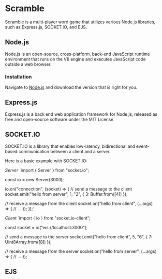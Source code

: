 # Scramble
Scramble is a multi-player word game that utilizes various Node.js libraries,
such as Express.js, SOCKET.IO, and EJS.

## Node.js
Node.js is an open-source, cross-platform, back-end JavaScript runtime
environment that runs on the V8 engine and executes JavaScript code
outside a web browser.

### Installation
Navigate to [Node.js](https://nodejs.org/en/) and download the version
that is right for you.

## Express.js
Express.js is a back end web application framework for Node.js,
released as free and open-source software under the MIT License.

## SOCKET.IO
SOCKET.IO is a library that enables low-latency, bidirectional
and event-based communication between a client and a server.

Here is a basic example with SOCKET.IO:

*Server*
`import { Server } from "socket.io";

const io = new Server(3000);

io.on("connection", (socket) => {
  // send a message to the client
  socket.emit("hello from server", 1, "2", { 3: Buffer.from([4]) });

  // receive a message from the client
  socket.on("hello from client", (...args) => {
    // ...
  });
});`

*Client*
`import { io } from "socket.io-client";

const socket = io("ws://localhost:3000");

// send a message to the server
socket.emit("hello from client", 5, "6", { 7: Uint8Array.from([8]) });

// receive a message from the server
socket.on("hello from server", (...args) => {
  // ...
});`

## EJS
